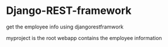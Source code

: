# Django-REST-framework
get the employee info using djangorestframwork



myproject is the root 
webapp contains the employee information
